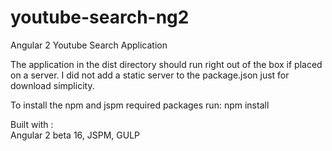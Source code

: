 # youtube-search-ng2
Angular 2 Youtube Search Application

The application in the dist directory should run right out of the box if placed on a server.
I did not add a static server to the package.json just for download simplicity.

To install the npm and jspm required packages run:
npm install

Built with :  
Angular 2 beta 16,
JSPM,
GULP
